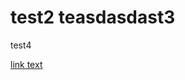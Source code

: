 <!DOCTYPE html>
<html lang="ru">
<head>
	<meta charset="UTF-8">
	<title>test4324341</title>
</head>
<body>
	<div id="main">
		<h1>test2 teasdasdast3</h1>
		<p>test4</p>
		<a href="url">link text</a>
	</div>
</body>
</html>

